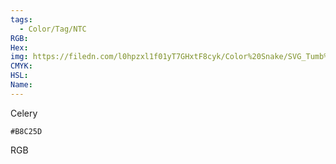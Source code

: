 ```yaml
---
tags:
  - Color/Tag/NTC
RGB:
Hex:
img: https://filedn.com/l0hpzxl1f01yT7GHxtF8cyk/Color%20Snake/SVG_Tumb%20Mass%20No%20Name/B8C25D.svg
CMYK:
HSL:
Name:
---
```

Celery
```palette
#B8C25D
```
RGB

